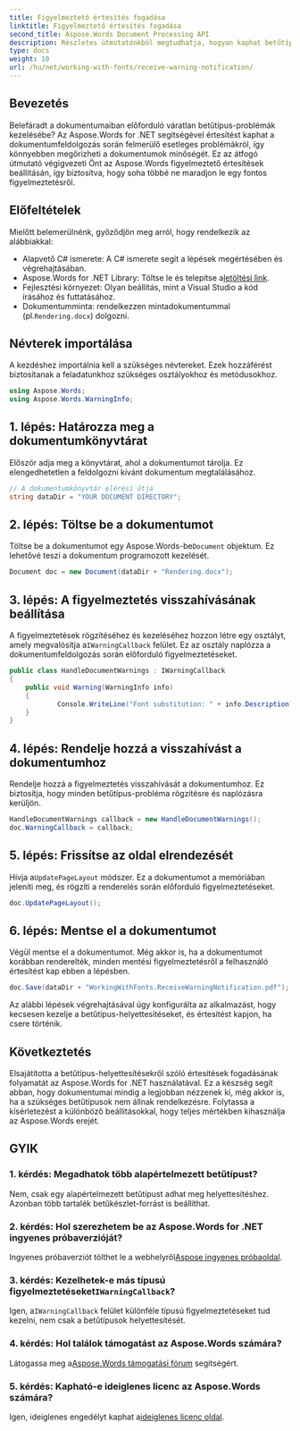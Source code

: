 ```yaml
---
title: Figyelmeztető értesítés fogadása
linktitle: Figyelmeztető értesítés fogadása
second_title: Aspose.Words Document Processing API
description: Részletes útmutatónkból megtudhatja, hogyan kaphat betűtípus-helyettesítési értesítéseket az Aspose.Words for .NET-ben. Minden alkalommal győződjön meg arról, hogy a dokumentumok megfelelően jelennek meg.
type: docs
weight: 10
url: /hu/net/working-with-fonts/receive-warning-notification/
---
```

## Bevezetés

Belefáradt a dokumentumaiban előforduló váratlan betűtípus-problémák kezelésébe? Az Aspose.Words for .NET segítségével értesítést kaphat a dokumentumfeldolgozás során felmerülő esetleges problémákról, így könnyebben megőrizheti a dokumentumok minőségét. Ez az átfogó útmutató végigvezeti Önt az Aspose.Words figyelmeztető értesítések beállításán, így biztosítva, hogy soha többé ne maradjon le egy fontos figyelmeztetésről.

## Előfeltételek

Mielőtt belemerülnénk, győződjön meg arról, hogy rendelkezik az alábbiakkal:

- Alapvető C# ismerete: A C# ismerete segít a lépések megértésében és végrehajtásában.
-  Aspose.Words for .NET Library: Töltse le és telepítse a[letöltési link](https://releases.aspose.com/words/net/).
- Fejlesztési környezet: Olyan beállítás, mint a Visual Studio a kód írásához és futtatásához.
-  Dokumentumminta: rendelkezzen mintadokumentummal (pl.`Rendering.docx`) dolgozni.

## Névterek importálása

A kezdéshez importálnia kell a szükséges névtereket. Ezek hozzáférést biztosítanak a feladatunkhoz szükséges osztályokhoz és metódusokhoz.

```csharp
using Aspose.Words;
using Aspose.Words.WarningInfo;
```

## 1. lépés: Határozza meg a dokumentumkönyvtárat

Először adja meg a könyvtárat, ahol a dokumentumot tárolja. Ez elengedhetetlen a feldolgozni kívánt dokumentum megtalálásához.

```csharp
// A dokumentumkönyvtár elérési útja
string dataDir = "YOUR DOCUMENT DIRECTORY";
```

## 2. lépés: Töltse be a dokumentumot

 Töltse be a dokumentumot egy Aspose.Words-be`Document` objektum. Ez lehetővé teszi a dokumentum programozott kezelését.

```csharp
Document doc = new Document(dataDir + "Rendering.docx");
```

## 3. lépés: A figyelmeztetés visszahívásának beállítása

 A figyelmeztetések rögzítéséhez és kezeléséhez hozzon létre egy osztályt, amely megvalósítja a`IWarningCallback` felület. Ez az osztály naplózza a dokumentumfeldolgozás során előforduló figyelmeztetéseket.

```csharp
public class HandleDocumentWarnings : IWarningCallback
{
    public void Warning(WarningInfo info)
    {
            Console.WriteLine("Font substitution: " + info.Description);
    }
}
```

## 4. lépés: Rendelje hozzá a visszahívást a dokumentumhoz

Rendelje hozzá a figyelmeztetés visszahívását a dokumentumhoz. Ez biztosítja, hogy minden betűtípus-probléma rögzítésre és naplózásra kerüljön.

```csharp
HandleDocumentWarnings callback = new HandleDocumentWarnings();
doc.WarningCallback = callback;
```
## 5. lépés: Frissítse az oldal elrendezését

 Hívja a`UpdatePageLayout` módszer. Ez a dokumentumot a memóriában jeleníti meg, és rögzíti a renderelés során előforduló figyelmeztetéseket.

```csharp
doc.UpdatePageLayout();
```

## 6. lépés: Mentse el a dokumentumot

Végül mentse el a dokumentumot. Még akkor is, ha a dokumentumot korábban renderelték, minden mentési figyelmeztetésről a felhasználó értesítést kap ebben a lépésben.

```csharp
doc.Save(dataDir + "WorkingWithFonts.ReceiveWarningNotification.pdf");
```

Az alábbi lépések végrehajtásával úgy konfigurálta az alkalmazást, hogy kecsesen kezelje a betűtípus-helyettesítéseket, és értesítést kapjon, ha csere történik.

## Következtetés

Elsajátította a betűtípus-helyettesítésekről szóló értesítések fogadásának folyamatát az Aspose.Words for .NET használatával. Ez a készség segít abban, hogy dokumentumai mindig a legjobban nézzenek ki, még akkor is, ha a szükséges betűtípusok nem állnak rendelkezésre. Folytassa a kísérletezést a különböző beállításokkal, hogy teljes mértékben kihasználja az Aspose.Words erejét.

## GYIK

### 1. kérdés: Megadhatok több alapértelmezett betűtípust?

Nem, csak egy alapértelmezett betűtípust adhat meg helyettesítéshez. Azonban több tartalék betűkészlet-forrást is beállíthat.

### 2. kérdés: Hol szerezhetem be az Aspose.Words for .NET ingyenes próbaverzióját?

 Ingyenes próbaverziót tölthet le a webhelyről[Aspose ingyenes próbaoldal](https://releases.aspose.com/).

###  3. kérdés: Kezelhetek-e más típusú figyelmeztetéseket`IWarningCallback`?

 Igen, a`IWarningCallback` felület különféle típusú figyelmeztetéseket tud kezelni, nem csak a betűtípusok helyettesítését.

### 4. kérdés: Hol találok támogatást az Aspose.Words számára?

 Látogassa meg a[Aspose.Words támogatási fórum](https://forum.aspose.com/c/words/8) segítségért.

### 5. kérdés: Kapható-e ideiglenes licenc az Aspose.Words számára?

 Igen, ideiglenes engedélyt kaphat a[ideiglenes licenc oldal](https://purchase.aspose.com/temporary-license/).